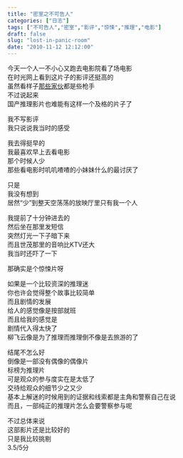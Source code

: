 ```yaml
---
title: "密室之不可告人"
categories: ["日志"]
tags: ["不可告人","密室","影评","惊悚","推理","电影"]
draft: false
slug: "lost-in-panic-room"
date: "2010-11-12 12:12:00"
---
```


<p>今天一个人一不小心又跑去电影院看了场电影<br>
在时光网上看到这片子的影评还挺高的<br>
虽然看样子<a href="http://www.mtime.com/movie/132049/comment.html" target="_blank">那些家伙</a>都是些枪手<br>
不过说起来<br>
国产推理影片也难能有这样一个及格的片子了</p>
<p>我不写影评<br>
我只说说我当时的感受</p>
<p>我去得挺早的<br>
我最喜欢早上去看电影<br>
那个时候人少<br>
那些看电影时叽叽喳喳的小妹妹什么的最讨厌了</p>
<p>只是<br>
我没有想到<br>
居然“少”到整天空荡荡的放映厅里只有我一个人</p>
<p>我提前了十分钟进去的<br>
然后坐在那里发短信<br>
突然灯光一下子暗下来<br>
而且世茂那里的音响比KTV还大<br>
我当时还吓了一下</p>
<p>那确实是个惊悚片呀</p>
<p>如果是一个比较资深的推理迷<br>
你也许会觉得整个故事比较简单<br>
而且剧情的发展<br>
给人的感觉像是按部就班<br>
而且给我的感觉是<br>
剧情代入得太快了<br>
柳飞云像是为了推理而推理倒不像是去旅游的了</p>
<p>结尾不怎么好<br>
倒像是一部没有偶像的偶像片<br>
标榜为推理片<br>
可是观众的参与度实在是太低了<br>
交待给观众的细节少之又少<br>
基本上解迷的时候用到的证据和线索都是主角和警察自己在说<br>
而且，一部纯正的推理片怎么会要警察参与呢</p>
<p>不过总体来说<br>
这部影片还是比较好的<br>
只是我比较挑剔<br>
3.5/5分</p>

